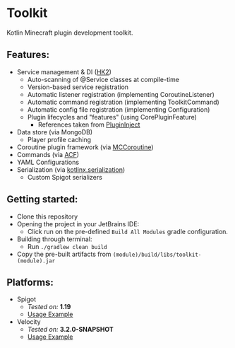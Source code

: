 # Toolkit
Kotlin Minecraft plugin development toolkit.

## Features:
 - Service management & DI ([HK2](https://javaee.github.io/hk2/introduction.html)) 
   - Auto-scanning of @Service classes at compile-time
   - Version-based service registration
   - Automatic listener registration (implementing CoroutineListener)
   - Automatic command registration (implementing ToolkitCommand)
   - Automatic config file registration (implementing Configuration)
   - Plugin lifecycles and "features" (using CorePluginFeature)
     - References taken from [PluginInject](https://github.com/natemort/PluginInject)
 - Data store (via MongoDB)
   - Player profile caching
 - Coroutine plugin framework (via [MCCoroutine](https://github.com/Shynixn/MCCoroutine))
 - Commands (via [ACF](https://github.com/aikar/commands))
 - YAML Configurations
 - Serialization (via [kotlinx.serialization](https://github.com/Kotlin/kotlinx.serialization))
   - Custom Spigot serializers

## Getting started:
 - Clone this repository
 - Opening the project in your JetBrains IDE:
   - Click run on the pre-defined `Build All Modules` gradle configuration.
 - Building through terminal:
   - Run `./gradlew clean build`
 - Copy the pre-built artifacts from `(module)/build/libs/toolkit-(module).jar`

## Platforms:
- Spigot
  - _Tested on:_ **1.19**
  - [Usage Example](https://github.com/GrowlyX/mcplugins-toolkit/tree/master/spigot/example)
- Velocity
  - _Tested on:_ **3.2.0-SNAPSHOT**
  - [Usage Example](https://github.com/GrowlyX/mcplugins-toolkit/tree/master/velocity/example)
